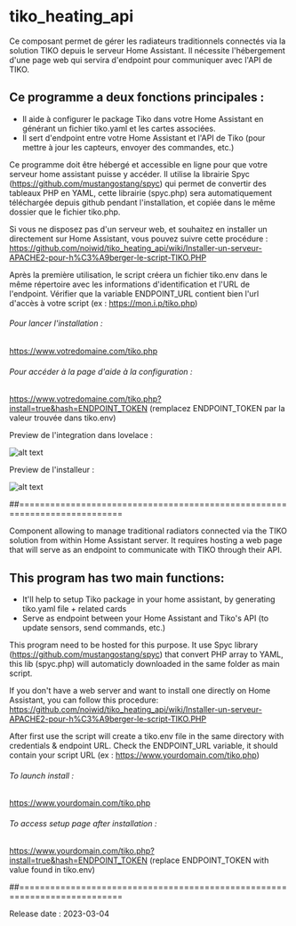 # tiko_heating_api

Ce composant permet de gérer les radiateurs traditionnels connectés via la solution TIKO depuis le serveur Home Assistant. Il nécessite l'hébergement d'une page web qui servira d'endpoint pour communiquer avec l'API de TIKO.

## Ce programme a deux fonctions principales :
- Il aide à configurer le package Tiko dans votre Home Assistant en générant un fichier tiko.yaml et les cartes associées.
- Il sert d'endpoint entre votre Home Assistant et l'API de Tiko (pour mettre à jour les capteurs, envoyer des commandes, etc.)

Ce programme doit être hébergé et accessible en ligne pour que votre serveur home assistant puisse y accéder.
Il utilise la librairie Spyc (https://github.com/mustangostang/spyc) qui permet de convertir des tableaux PHP en YAML, cette librairie (spyc.php) sera automatiquement téléchargée depuis github pendant l'installation, et copiée dans le même dossier que le fichier tiko.php.

Si vous ne disposez pas d'un serveur web, et souhaitez en installer un directement sur Home Assistant, vous pouvez suivre cette procédure :
https://github.com/noiwid/tiko_heating_api/wiki/Installer-un-serveur-APACHE2-pour-h%C3%A9berger-le-script-TIKO.PHP

Après la première utilisation, le script créera un fichier tiko.env dans le même répertoire avec les informations d'identification et l'URL de l'endpoint.
Vérifier que la variable ENDPOINT_URL contient bien l'url d'accès à votre script (ex : https://mon.i.p/tiko.php)

###### Pour lancer l'installation :
https://www.votredomaine.com/tiko.php
###### Pour accéder à la page d'aide à la configuration : 
https://www.votredomaine.com/tiko.php?install=true&hash=ENDPOINT_TOKEN (remplacez ENDPOINT_TOKEN par la valeur trouvée dans tiko.env)

Preview de l'integration dans lovelace :

![alt text](https://community.jeedom.com/uploads/default/original/3X/f/2/f2b58b1243929012af284ff6c9c3778923484686.png)

Preview de l'installeur :

![alt text](https://i.ibb.co/X22T0Bn/tiko-installer.png)


##==========================================================================


Component allowing to manage traditional radiators connected via the TIKO solution from within Home Assistant server. It requires hosting a web page that will serve as an endpoint to communicate with TIKO through their API.

## This program has two main functions:
- It'll help to setup Tiko package in your home assistant, by generating tiko.yaml file + related cards
- Serve as endpoint between your Home Assistant and Tiko's API (to update sensors, send commands, etc.)

This program need to be hosted for this purpose.
It use Spyc library (https://github.com/mustangostang/spyc) that convert PHP array to YAML, this lib (spyc.php) will automaticly downloaded in the same folder as main script.

If you don't have a web server and want to install one directly on Home Assistant, you can follow this procedure:
https://github.com/noiwid/tiko_heating_api/wiki/Installer-un-serveur-APACHE2-pour-h%C3%A9berger-le-script-TIKO.PHP

After first use the script will create a tiko.env file in the same directory with credentials & endpoint URL.
Check the ENDPOINT_URL variable, it should contain your script URL (ex : https://www.yourdomain.com/tiko.php)

###### To launch install :
https://www.yourdomain.com/tiko.php
###### To access setup page after installation :
https://www.yourdomain.com/tiko.php?install=true&hash=ENDPOINT_TOKEN (replace ENDPOINT_TOKEN with value found in tiko.env)

##==========================================================================

Release date : 2023-03-04



